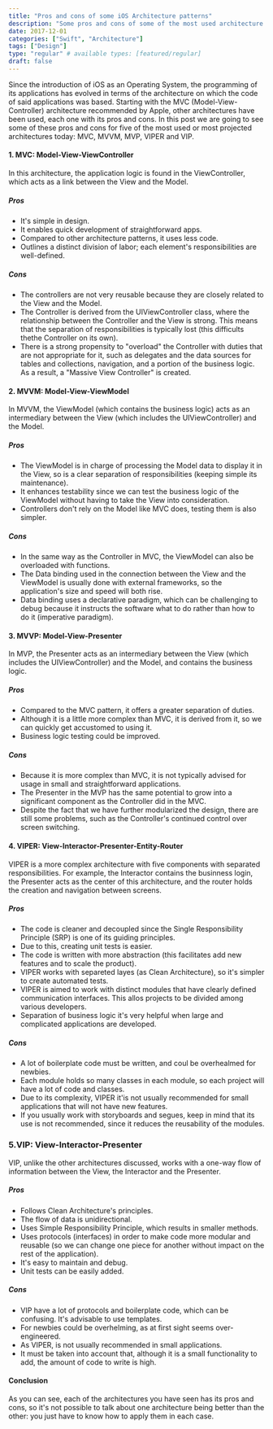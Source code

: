 ```yaml
---
title: "Pros and cons of some iOS Architecture patterns"
description: "Some pros and cons of some of the most used architecture patterns in the development of iOS applications."
date: 2017-12-01
categories: ["Swift", "Architecture"]
tags: ["Design"]
type: "regular" # available types: [featured/regular]
draft: false
---
```

Since the introduction of iOS as an Operating System, the programming of its applications has evolved in terms of the architecture on which the code of said applications was based.
Starting with the MVC (Model-View-Controller) architecture recommended by Apple, other architectures have been used, each one with its pros and cons.
In this post we are going to see some of these pros and cons for five of the most used or most projected architectures today: MVC, MVVM, MVP, VIPER and VIP.

#### 1. MVC: Model-View-ViewController
In this architecture, the application logic is found in the ViewController, which acts as a link between the View and the Model.
##### Pros
* It's simple in design.
* It enables quick development of straightforward apps.
* Compared to other architecture patterns, it uses less code.
* Outlines a distinct division of labor; each element's responsibilities are well-defined.
##### Cons
* The controllers are not very reusable because they are closely related to the View and the Model.
* The Controller is derived from the UIViewController class, where the relationship between the Controller and the View is strong. This means that the separation of responsibilities is typically lost (this difficults thethe Controller on its own).
* There is a strong propensity to "overload" the Controller with duties that are not appropriate for it, such as delegates and the data sources for tables and collections, navigation, and a portion of the business logic. As a result, a "Massive View Controller" is created.

#### 2. MVVM: Model-View-ViewModel
In MVVM, the ViewModel (which contains the business logic) acts as an intermediary between the View (which includes the UIViewController) and the Model.
##### Pros
* The ViewModel is in charge of processing the Model data to display it in the View, so is a clear separation of responsibilities (keeping simple its maintenance).
* It enhances testability since we can test the business logic of the ViewModel without having to take the View into consideration.
* Controllers don't rely on the Model like MVC does, testing them is also simpler.
##### Cons
* In the same way as the Controller in MVC, the ViewModel can also be overloaded with functions.
* The Data binding used in the connection between the View and the ViewModel is usually done with external frameworks, so the application's size and speed will both rise.
* Data binding uses a declarative paradigm, which can be challenging to debug because it instructs the software what to do rather than how to do it (imperative paradigm).

#### 3. MVVP: Model-View-Presenter
In MVP, the Presenter acts as an intermediary between the View (which includes the UIViewController) and the Model, and contains the business logic.
##### Pros
* Compared to the MVC pattern, it offers a greater separation of duties.
* Although it is a little more complex than MVC, it is derived from it, so we can quickly get accustomed to using it.
* Business logic testing could be improved.

##### Cons
* Because it is more complex than MVC, it is not typically advised for usage in small and straightforward applications.
* The Presenter in the MVP has the same potential to grow into a significant component as the Controller did in the MVC.
* Despite the fact that we have further modularized the design, there are still some problems, such as the Controller's continued control over screen switching.

#### 4. VIPER: View-Interactor-Presenter-Entity-Router
VIPER is a more complex architecture with five components with separated responsibilities. For example, the Interactor contains the businness login, the Presenter acts as the center of this architecture, and the router holds the creation and navigation between screens.
##### Pros
* The code is cleaner and decoupled since the Single Responsibility Principle (SRP) is one of its guiding principles.
* Due to this, creating unit tests is easier.
* The code is written with more abstraction (this facilitates add new features and to scale the product).
* VIPER works with separeted layes (as Clean Architecture), so it's simpler to create automated tests.
* VIPER is aimed to work with distinct modules that have clearly defined communication interfaces. This allos projects to be divided among various developers.
* Separation of business logic it's very helpful when large and complicated applications are developed.

##### Cons
* A lot of boilerplate code must be written, and coul be overhealmed for newbies.
* Each module holds so many classes in each module, so each project will have a lot of code and classes.
* Due to its complexity, VIPER it'is not usually recommended for small applications that will not have new features.
* If you usually work with storyboards and segues, keep in mind that its use is not recommended, since it reduces the reusability of the modules.

### 5.VIP: View-Interactor-Presenter
VIP, unlike the other architectures discussed, works with a one-way flow of information between the View, the Interactor and the Presenter.
##### Pros
* Follows Clean Architecture's principles.
* The flow of data is unidirectional.
* Uses Simple Responsibility Principle, which results in smaller methods.
* Uses protocols (interfaces) in order to make code more modular and reusable (so we can change one piece for another without impact on the rest of the application).
* It's easy to maintain and debug.
* Unit tests can be easily added.

##### Cons
* VIP have a lot of protocols and boilerplate code, which can be confusing. It's advisable to use templates.
* For newbies could be overhelming, as at first sight seems over-engineered.
* As VIPER, is not usually recommended in small applications.
* It must be taken into account that, although it is a small functionality to add, the amount of code to write is high.
#### Conclusion
As you can see, each of the architectures you have seen has its pros and cons, so it's not possible to talk about one architecture being better than the other: you just have to know how to apply them in each case.
